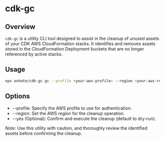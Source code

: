 # cdk-gc

## Overview

`cdk-gc` is a utility CLI tool designed to assist in the cleanup of unused assets of your CDK AWS CloudFormation stacks. It
identifies and removes assets stored in the CloudFormation Deployment buckets that are no longer referenced by active stacks.

## Usage

```bash
npx onhate/cdk-gc gc --profile <your-aws-profile> --region <your-aws-region> [--yes]
```

## Options

- --profile: Specify the AWS profile to use for authentication.
- --region: Set the AWS region for the cleanup operation.
- --yes (Optional): Confirm and execute the cleanup (default to dry-run).

*Note*: Use this utility with caution, and thoroughly review the identified assets before confirming the cleanup.
